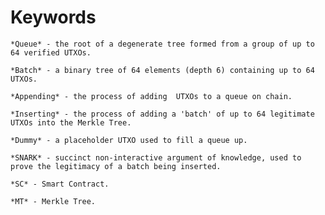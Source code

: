 # Keywords

    *Queue* - the root of a degenerate tree formed from a group of up to 64 verified UTXOs.

    *Batch* - a binary tree of 64 elements (depth 6) containing up to 64 UTXOs.

    *Appending* - the process of adding  UTXOs to a queue on chain.

    *Inserting* - the process of adding a 'batch' of up to 64 legitimate UTXOs into the Merkle Tree.

    *Dummy* - a placeholder UTXO used to fill a queue up.

    *SNARK* - succinct non-interactive argument of knowledge, used to prove the legitimacy of a batch being inserted.

    *SC* - Smart Contract.

    *MT* - Merkle Tree.
